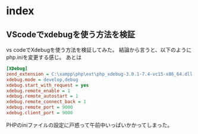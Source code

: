 # index

## VScodeでxdebugを使う方法を検証
vs codeでXdebugを使う方法を検証してみた。
結論から言うと、以下のようにphp.iniを変更する感じ。
あとは


```php.ini
[XDebug]
zend_extension = C:\xampp\php\ext\php_xdebug-3.0.1-7.4-vc15-x86_64.dll
xdebug.mode = develop,debug
xdebug.start_with_request = yes
xdebug.remote_enable = 1
xdebug.remote_autostart = 1
xdebug.remote_connect_back = 1
xdebug.remote_port = 9000
xdebug.client_port = 9000
```

PHPのiniファイルの設定に戸惑って午前中いっぱいかかってしまった。
